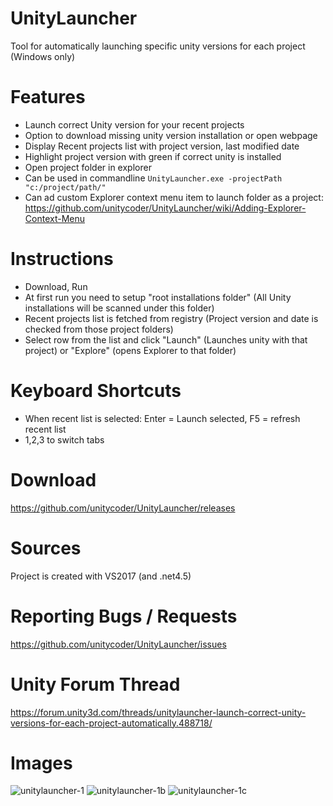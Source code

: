 # UnityLauncher

Tool for automatically launching specific unity versions for each project (Windows only)

# Features
- Launch correct Unity version for your recent projects
- Option to download missing unity version installation or open webpage
- Display Recent projects list with project version, last modified date
- Highlight project version with green if correct unity is installed
- Open project folder in explorer
- Can be used in commandline `UnityLauncher.exe -projectPath "c:/project/path/"`
- Can ad custom Explorer context menu item to launch folder as a project: https://github.com/unitycoder/UnityLauncher/wiki/Adding-Explorer-Context-Menu

# Instructions
- Download, Run
- At first run you need to setup "root installations folder" (All Unity installations will be scanned under this folder)
- Recent projects list is fetched from registry (Project version and date is checked from those project folders)
- Select row from the list and click "Launch" (Launches unity with that project) or "Explore" (opens Explorer to that folder)

# Keyboard Shortcuts
- When recent list is selected: Enter = Launch selected, F5 = refresh recent list
- 1,2,3 to switch tabs

# Download
https://github.com/unitycoder/UnityLauncher/releases

# Sources
Project is created with VS2017 (and .net4.5)

# Reporting Bugs / Requests
https://github.com/unitycoder/UnityLauncher/issues

# Unity Forum Thread
https://forum.unity3d.com/threads/unitylauncher-launch-correct-unity-versions-for-each-project-automatically.488718/

# Images
![unitylauncher-1](https://user-images.githubusercontent.com/5438317/29495593-0f2f1d54-85f5-11e7-929b-96fbe0147b2e.jpg)
![unitylauncher-1b](https://user-images.githubusercontent.com/5438317/29495592-0f2bdf18-85f5-11e7-9d69-a29bf1f1b4f4.jpg)
![unitylauncher-1c](https://user-images.githubusercontent.com/5438317/29495591-0ee98ef6-85f5-11e7-849f-e78977f4f473.jpg)

